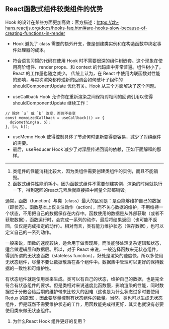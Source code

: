 ## React函数式组件较类组件的优势


Hook 的设计在某些方面更加高效：官方描述：https://zh-hans.reactjs.org/docs/hooks-faq.html#are-hooks-slow-because-of-creating-functions-in-render

- Hook 避免了 class 需要的额外开支，像是创建类实例和在构造函数中绑定事件处理器的成本。
- 符合语言习惯的代码在使用 Hook 时不需要很深的组件树嵌套。这个现象在使用高阶组件、render props、和 context 的代码库中非常普遍。组件树小了，React 的工作量也随之减少。
传统上认为，在 React 中使用内联函数对性能的影响，与每次渲染都传递新的回调会如何破坏子组件的 shouldComponentUpdate 优化有关。Hook 从三个方面解决了这个问题。

- useCallback Hook 允许你在重新渲染之间保持对相同的回调引用以使得 shouldComponentUpdate 继续工作：
```
// 除非 `a` 或 `b` 改变，否则不会变
const memoizedCallback = useCallback(() => {
  doSomething(a, b);
}, [a, b]);
```
- useMemo Hook 使得控制具体子节点何时更新变得更容易，减少了对纯组件的需要。
- 最后，useReducer Hook 减少了对深层传递回调的依赖，正如下面解释的那样。


-------------------------------------------------------------------

1. 类组件的性能消耗比较大，因为类组件需要创建类组件的实例，而且不能销毁。
2. 函数式组件性能消耗小，因为函数式组件不需要创建实例，渲染的时候就执行一下，得到返回的react元素后就直接把中间量全部都销毁。

通常，函数（function）与类（class）最大的区别是：是否能够维护自己的数据（即状态）。函数基本上仅关注动作（action），而不关心数据的维护，不用维持一个状态，不用把自己的数据保存在内存中。函数使用的数据是从外部获取（或者不获取数据），函数运行时，会完成一系列的动作，最后将结果返回（也可能不返回，仅仅是完成指定的动作）。相对而言，类有能力维护状态（保存数据），也可以定义自己的一系列动作。  

一般来说，函数的速度较快，适合用于做表现层，而类能够处理复杂逻辑和状态，适合做逻辑层和数据层。所以，对于 React 来说，一般选择函数来无状态组件，得到所谓的无状态函数（stateless function），好处是渲染的速度快，所以多使用无状态组件，尽量不要让数据散落在各个组件中。数据集中管理可以更好的保持数据的一致性和可维护性。  

有状态组件就是使用类来生成。类可以有自己的状态，维护自己的数据，也是完全符合有状态组件的要求。但是类相对来说速度比函数慢，影响渲染的性能，同时数据过于分散会给后期的维护带来比较大的困难（这也是为什么状态过多时要使用 Redux 的原因），因此要尽量控制有状态组件的数量。当然，类也可以生成无状态组件，但是既然不需要维护状态的工作，用函数能完成得更好，其实也就没有必要使用类来做无状态组件。






1. 为什么React Hook 组件更好的复用？
